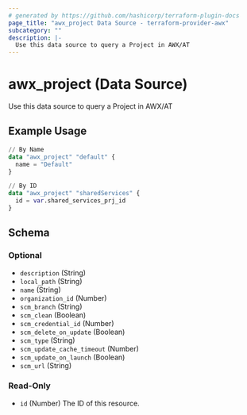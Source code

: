 ```yaml
---
# generated by https://github.com/hashicorp/terraform-plugin-docs
page_title: "awx_project Data Source - terraform-provider-awx"
subcategory: ""
description: |-
  Use this data source to query a Project in AWX/AT
---
```


# awx_project (Data Source)

Use this data source to query a Project in AWX/AT

## Example Usage

```terraform
// By Name
data "awx_project" "default" {
  name = "Default"
}

// By ID
data "awx_project" "sharedServices" {
  id = var.shared_services_prj_id
}
```

<!-- schema generated by tfplugindocs -->
## Schema

### Optional

- `description` (String)
- `local_path` (String)
- `name` (String)
- `organization_id` (Number)
- `scm_branch` (String)
- `scm_clean` (Boolean)
- `scm_credential_id` (Number)
- `scm_delete_on_update` (Boolean)
- `scm_type` (String)
- `scm_update_cache_timeout` (Number)
- `scm_update_on_launch` (Boolean)
- `scm_url` (String)

### Read-Only

- `id` (Number) The ID of this resource.
